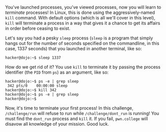You've launched processes, you've viewed processes, now you will learn to _terminate_ processes!
In Linux, this is done using the aggressively-named `kill` command.
With default options (which is all we'll cover in this level), `kill` will terminate a process in a way that gives it a chance to get its affairs in order before ceasing to exist.

Let's say you had a pesky `sleep` process (`sleep` is a program that simply hangs out for the number of seconds specified on the commandline, in this case, 1337 seconds) that you launched in another terminal, like so:

```console
hacker@dojo:~$ sleep 1337
```

How do we get rid of it?
You use `kill` to terminate it by passing the process identifier (the `PID` from `ps`) as an argument, like so:

```console
hacker@dojo:~$ ps -e | grep sleep
 342 pts/0    00:00:00 sleep
hacker@dojo:~$ kill 342
hacker@dojo:~$ ps -e | grep sleep
hacker@dojo:~$
```

Now, it's time to terminate your first process!
In this challenge, `/challenge/run` will refuse to run while `/challenge/dont_run` is running!
You must find the `dont_run` process and `kill` it.
If you fail, `pwn.college` will disavow all knowledge of your mission.
Good luck.
